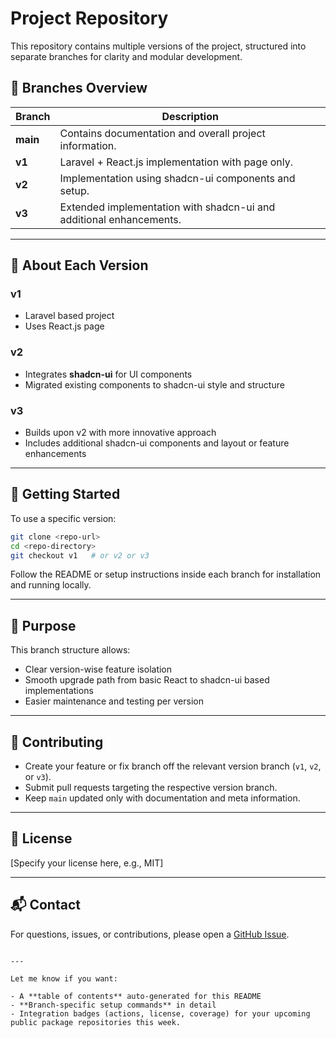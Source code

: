 # Project Repository

This repository contains multiple versions of the project, structured into separate branches for clarity and modular development.

## 📂 Branches Overview

| Branch   | Description                                                         |
| -------- | ------------------------------------------------------------------- |
| **main** | Contains documentation and overall project information.             |
| **v1**   | Laravel + React.js implementation with page only.                   |
| **v2**   | Implementation using shadcn-ui components and setup.                |
| **v3**   | Extended implementation with shadcn-ui and additional enhancements. |

---

## 🔧 About Each Version

### v1

- Laravel based project
- Uses React.js page

### v2

- Integrates **shadcn-ui** for UI components
- Migrated existing components to shadcn-ui style and structure

### v3

- Builds upon v2 with more innovative approach
- Includes additional shadcn-ui components and layout or feature enhancements

---

## 🚀 Getting Started

To use a specific version:

```bash
git clone <repo-url>
cd <repo-directory>
git checkout v1   # or v2 or v3
```

Follow the README or setup instructions inside each branch for installation and running locally.

---

## 🎯 Purpose

This branch structure allows:

- Clear version-wise feature isolation
- Smooth upgrade path from basic React to shadcn-ui based implementations
- Easier maintenance and testing per version

---

## 🤝 Contributing

- Create your feature or fix branch off the relevant version branch (`v1`, `v2`, or `v3`).
- Submit pull requests targeting the respective version branch.
- Keep `main` updated only with documentation and meta information.

---

## 📄 License

[Specify your license here, e.g., MIT]

---

## 📬 Contact

For questions, issues, or contributions, please open a [GitHub Issue](../../issues).

```

---

Let me know if you want:

- A **table of contents** auto-generated for this README
- **Branch-specific setup commands** in detail
- Integration badges (actions, license, coverage) for your upcoming public package repositories this week.
